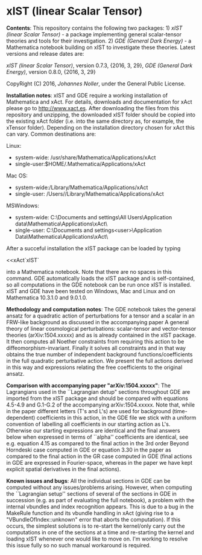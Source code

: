 # xIST (linear Scalar Tensor)

**Contents**: This repository contains the following two packages: 1) *xIST (linear Scalar Tensor)* - a package implementing general scalar-tensor theories and tools for their investigation. 2) *GDE (General Dark Energy)* - a Mathematica notebook building on xIST to investigate these theories. Latest versions and release dates are:

*xIST (linear Scalar Tensor)*, version 0.7.3, {2016, 3, 29}, 
*GDE (General Dark Energy)*, version 0.8.0, {2016, 3, 29} 

CopyRight (C) 2016, *Johannes Noller*, under the General Public License. 


**Installation notes**: xIST and GDE require a working installation of Mathematica and xAct. For details, downloads and documentation for xAct please go to http://www.xact.es. After downloading the files from this repository and unzipping, the downloaded xIST folder should be copied into the existing xAct folder (i.e. into the same directory as, for example, the xTensor folder). Depending on the installation directory chosen for xAct this can vary. Common destinations are:

Linux:
   - system-wide: /usr/share/Mathematica/Applications/xAct
   - single-user:$HOME/.Mathematica/Applications/xAct

Mac OS:
   - system-wide:/Library/Mathematica/Applications/xAct
   - single-user: /Users/<user>/Library/Mathematica/Applications/xAct

MSWindows:
   - system-wide: C:\Documents and settings\All Users\Application data\Mathematica\Applications\xAct\
   - single-user: C:\Documents and settings\<user>\Application Data\Mathematica\Applications\xAct\
   
After a succeful installation the xIST package can be loaded by typing

<<xAct\`xIST\`

into a Mathematica notebook. Note that there are no spaces in this command. GDE automatically loads the xIST package and is self-contained, so all computations in the GDE notebook can be run once xIST is installed. xIST and GDE have been tested on Windows, Mac and Linux and on Mathematica 10.3.1.0 and 9.0.1.0. 


**Methodology and computation notes**: The GDE notebook takes the general ansatz for a quadratic action of perturbations for a tensor and a scalar in an FRW-like background as discussed in the accompanying paper A general theory of linear cosmological
perturbations: scalar-tensor and vector-tensor theories (arXiv:1504.xxxxx) and as is already contained in the xIST package. It then computes all Noether constraints from requiring this action to be diffeomorphism-invariant. Finally it solves all constraints and in that way obtains the true number of independent background functions/coefficients in the full quadratic perturbative action. We present the full actions derived in this way and expressions relating the free coefficients to the original ansatz.


**Comparison with accompanying paper "arXiv:1504.xxxxx"**: The Lagrangians used in the \`\`Lagrangian detup" sections throughout GDE are imported from the xIST package and should be compared with equations 4.5-4.9 and G.1-G.2 of the accompanying arXiv:1504.xxxxx. Note that, while in the paper different letters (T's and L's) are used for background (time-dependent) coefficients in this action, in the GDE file we stick with a uniform convention of labelling all coefficients in our starting action as L's. Otherwise our starting expressions are identical and the final answers below when expressed in terms of ``alpha'' coefficients are identical, see e.g. equation 4.15 as compared to the final action in the 3rd order Beyond Horndeski case computed in GDE or equation 3.30 in the paper as compared to the final action in the GR case computed in GDE (final actions in GDE are expressed in Fourier-space, whereas in the paper we have kept explicit spatial derivatives in the final actions).


**Known issues and bugs**: All the individual sections in GDE can be computed without any issues/problems arising. However, when computing the \`\`Lagrangian setup'' sections of several of the sections in GDE in succession (e.g. as part of evaluating the full notebook), a problem with the internal vbundles and index recognition appears. This is due to a bug in the MakeRule function and its vbundle handling in xAct (giving rise to a "VBundleOfIndex::unknown" error that aborts the computation). If this occurs, the simplest solutions is to re-start the kernel/only carry out the computations in one of the sections at a time and re-starting the kernel and loading xIST whenever one would like to move on. I'm working to resolve this issue fully so no such manual workaround is required. 

